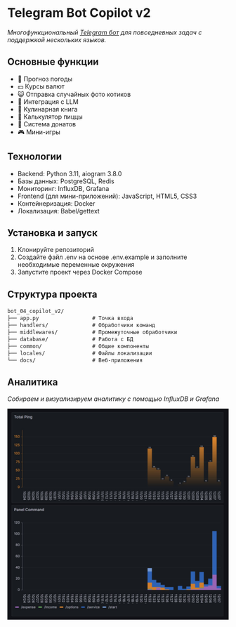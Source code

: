 # Telegram Bot Copilot v2

*Многофункциональный [Telegram бот](https://t.me/Terminatorvan_bot) для повседневных задач с поддержкой нескольких языков.*

## Основные функции

- 🌊 Прогноз погоды
- 💵 Курсы валют
- 😺 Отправка случайных фото котиков
- 🤖 Интеграция с LLM
- 📖 Кулинарная книга
- 🍕 Калькулятор пиццы
- 💝 Система донатов
- 🎮 Мини-игры

## Технологии

- Backend: Python 3.11, aiogram 3.8.0
- Базы данных: PostgreSQL, Redis
- Мониторинг: InfluxDB, Grafana
- Frontend (для мини-приложений): JavaScript, HTML5, CSS3
- Контейнеризация: Docker
- Локализация: Babel/gettext

## Установка и запуск

1. Клонируйте репозиторий
2. Создайте файл .env на основе .env.example и заполните необходимые переменные окружения
3. Запустите проект через Docker Compose

## Структура проекта
```
bot_04_copilot_v2/
├── app.py                 # Точка входа
├── handlers/              # Обработчики команд
├── middlewares/           # Промежуточные обработчики
├── database/              # Работа с БД
├── common/                # Общие компоненты
├── locales/               # Файлы локализации
└── docs/                  # Веб-приложения
```

## Аналитика

*Собираем и визуализируем аналитику с помощью InfluxDB и Grafana*

![Analytics](common/images/image_anal.jpg)
